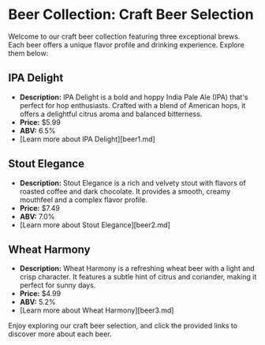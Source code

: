 # Beer Collection: Craft Beer Selection

Welcome to our craft beer collection featuring three exceptional brews. Each beer offers a unique flavor profile and drinking experience. Explore them below:

## IPA Delight

- **Description:** IPA Delight is a bold and hoppy India Pale Ale (IPA) that's perfect for hop enthusiasts. Crafted with a blend of American hops, it offers a delightful citrus aroma and balanced bitterness.
- **Price:** $5.99
- **ABV:** 6.5%
- [Learn more about IPA Delight][beer1.md]

## Stout Elegance

- **Description:** Stout Elegance is a rich and velvety stout with flavors of roasted coffee and dark chocolate. It provides a smooth, creamy mouthfeel and a complex flavor profile.
- **Price:** $7.49
- **ABV:** 7.0%
- [Learn more about Stout Elegance][beer2.md]

## Wheat Harmony

- **Description:** Wheat Harmony is a refreshing wheat beer with a light and crisp character. It features a subtle hint of citrus and coriander, making it perfect for sunny days.
- **Price:** $4.99
- **ABV:** 5.2%
- [Learn more about Wheat Harmony][beer3.md]

Enjoy exploring our craft beer selection, and click the provided links to discover more about each beer.
